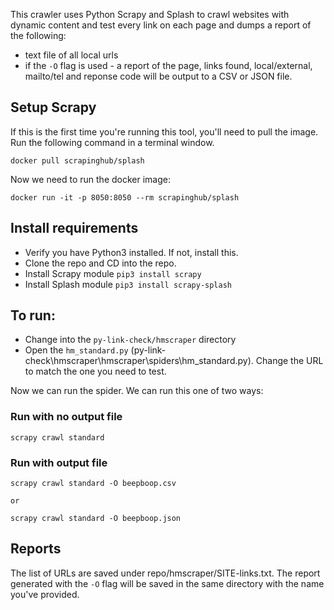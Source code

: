 This crawler uses Python Scrapy and Splash to crawl websites with dynamic content and test every link on each page and dumps a report of the following:
- text file of all local urls
- if the `-O` flag is used - a report of the page, links found, local/external, mailto/tel and reponse code will be output to a CSV or JSON file.

## Setup Scrapy

If this is the first time you're running this tool, you'll need to pull the image. Run the following command in a terminal window.

```
docker pull scrapinghub/splash
```

Now we need to run the docker image:

```
docker run -it -p 8050:8050 --rm scrapinghub/splash
```

## Install requirements
- Verify you have Python3 installed. If not, install this.
- Clone the repo and CD into the repo.
- Install Scrapy module ``` pip3 install scrapy ```
- Install Splash module ``` pip3 install scrapy-splash ```

## To run:
- Change into the `py-link-check/hmscraper` directory
- Open the ```hm_standard.py``` (py-link-check\hmscraper\hmscraper\spiders\hm_standard.py). Change the URL to match the one you need to test. 

Now we can run the spider. We can run this one of two ways:

### Run with no output file

```
scrapy crawl standard
```

### Run with output file

```
scrapy crawl standard -O beepboop.csv

or 

scrapy crawl standard -O beepboop.json
```

## Reports
The list of URLs are saved under repo/hmscraper/SITE-links.txt. The report generated with the `-O` flag will be saved in the same directory with the name you've provided.
